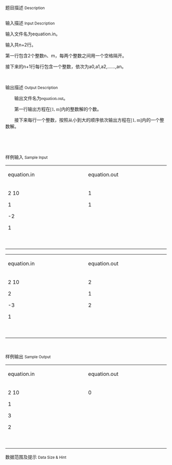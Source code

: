 <div class="panel panel-default">
<div class="area-title">
<span>
题目描述
<small>Description</small>
</span></div>
<div class="panel-body">

<p><img src="/source/codevs/codevs-3732/img/aHR0cDovL2NvZGV2cy5jbi9tZWRpYS9ibG9iXzIwMTUwNTAyMTcwOTU0XzM4Ny5wbmc=.png" title=""></p>

</div>
</div>

<div class="panel panel-default">
<div class="area-title">
<span>
输入描述
<small>Input Description</small>
</span></div>
<div class="panel-body">
<p style=""><span style="">输入文件名为equation.in。</span></p><p style=""><span style="">输入共n+2行。</span></p><p style=""><span style="">第一行包含2个整数n、m，每两个整数之间用一个空格隔开。</span></p><p style=""><span style="">接下来的n+1行每行包含一个整数，依次为</span><span style="">a</span><span style="">0,a1,a2,</span><span style="">……</span><span style="">,an</span><span style="">。</span></p><p><br></p>

</div>
</div>
<div  class="panel panel-default">
<div class="area-title">
<span>
输出描述
<small>Output Description</small>
</span></div>
<div class="panel-body">

<p style="text-indent:28px"><span style=";font-family:宋体;font-size:14px">输出文件名为equation.out。</span></p><p style="text-indent:28px"><span style=";font-family:宋体;font-size:14px">第一行输出方程在[1,&nbsp;m]内的整数解的个数。</span></p><p style="text-indent:28px"><span style=";font-family:宋体;font-size:14px">接下来每行一个整数，按照从小到大的顺序依次输出方程在[1,&nbsp;m]内的一个整数解。</span></p><p><br/></p><p><br/></p>

</div>
</div>


<div class="panel panel-default">
<div class="area-title">
<span>
样例输入
<small>Sample Input</small>
</span></div>
<div class="panel-body">
<table width="553"><tbody><tr><td style="" valign="top" width="277"><p style=""><span style="">equation.in</span></p></td><td style="" valign="top" width="277"><p style=""><span style="">equation.out</span></p></td></tr><tr style=""><td style="" valign="top" width="277"><p><span style="">2 10</span></p><p><span style="">1</span></p><p><span style="">-2</span></p><p><span style="">1</span></p><p><span style=""> </span></p></td><td style="" valign="top" width="277"><p><span style="">1</span></p><p><span style="">1</span></p></td></tr></tbody></table><table width="553"><tbody><tr><td style="" valign="top" width="277"><p style=""><span style="">equation.in</span></p></td><td style="" valign="top" width="277"><p style=""><span style="">equation.out</span></p></td></tr><tr style=""><td style="" valign="top" width="277"><p><span style="">2 10</span></p><p><span style="">2 </span></p><p><span style="">-3</span></p><p><span style="">1</span></p><p><span style=""> </span></p></td><td style="" valign="top" width="277"><p><span style="">2</span></p><p><span style="">1</span></p><p><span style="">2</span></p></td></tr></tbody></table><p><br></p>

</div>
</div>

<div class="panel panel-default">
<div class="area-title">
<span>
样例输出
<small>Sample Output</small>
</span></div>
<div class="panel-body">
<table width="553"><tbody><tr><td style="" valign="top" width="277"><p style=""><span style="">equation.in</span></p></td><td style="" valign="top" width="277"><p style=""><span style="">equation.out</span></p></td></tr><tr style=""><td style="" valign="top" width="277"><p><span style="">2 10</span></p><p><span style="">1</span></p><p><span style="">3</span></p><p><span style="">2</span></p><p><span style=""> </span></p></td><td style="" valign="top" width="277"><p><span style="">0</span></p></td></tr></tbody></table>

</div>
</div>

<div class="panel panel-default">
<div class="area-title">
<span>
数据范围及提示
<small>Data Size & Hint</small>
</span></div>
<div class="panel-body">
<p><img src="/source/codevs/codevs-3732/img/aHR0cDovL2NvZGV2cy5jbi9tZWRpYS9ibG9iXzIwMTUwNTAyMTcxMzM5XzkxOC5wbmc=.png" title=""></p>
</div>
</div>